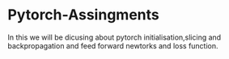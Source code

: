 # Pytorch-Assingments
 In this we will be dicusing about pytorch initialisation,slicing and backpropagation and feed forward newtorks and loss function.
